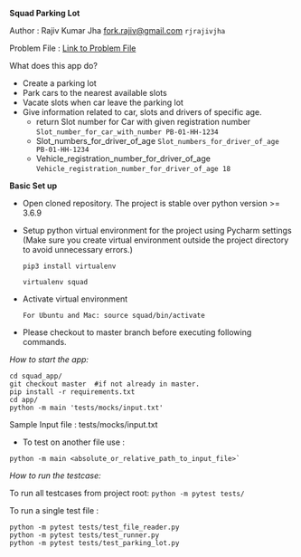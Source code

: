 **Squad Parking Lot**

Author : Rajiv Kumar Jha <fork.rajiv@gmail.com> `rjrajivjha`

Problem File : [Link to Problem File](https://docs.google.com/document/d/16WqeWkeRLKCn1JW4hL-4n1Wk-Or_Kt9qUQSC6VawRN0/edit)

What does this app do?
- Create a parking lot
- Park cars to the nearest available slots
- Vacate slots when car leave the parking lot
- Give information related to car, slots and drivers of specific age.
    - return Slot number for Car with given registration number
        `Slot_number_for_car_with_number PB-01-HH-1234`
    - Slot_numbers_for_driver_of_age
        `Slot_numbers_for_driver_of_age PB-01-HH-1234`
    - Vehicle_registration_number_for_driver_of_age
        `Vehicle_registration_number_for_driver_of_age 18`

**Basic Set up**

- Open cloned repository.
  The project is stable over python version >= 3.6.9
- Setup python virtual environment for the project using Pycharm settings (Make sure you create virtual environment 
  outside the project directory to avoid unnecessary errors.)
  ```
  pip3 install virtualenv
  ```
 
  ```
  virtualenv squad
  ```
  
- Activate virtual environment
  ```
  For Ubuntu and Mac: source squad/bin/activate
  ```
  
- Please checkout to master branch before executing following commands.


*How to start the app:*

```
cd squad_app/
git checkout master  #if not already in master.
pip install -r requirements.txt 
cd app/
python -m main 'tests/mocks/input.txt'
```

Sample Input file : tests/mocks/input.txt 

- To test on another file use : 

```
python -m main <absolute_or_relative_path_to_input_file>`
```

*How to run the testcase:*

To run all testcases from project root: `python -m pytest tests/`

To run a single test file :

```
python -m pytest tests/test_file_reader.py
python -m pytest tests/test_runner.py
python -m pytest tests/test_parking_lot.py

```

